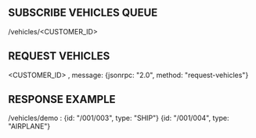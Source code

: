 ## SUBSCRIBE VEHICLES QUEUE

/vehicles/<CUSTOMER_ID>

## REQUEST VEHICLES

<CUSTOMER_ID> , message: {jsonrpc: "2.0", method: "request-vehicles"}

## RESPONSE EXAMPLE
/vehicles/demo :
{id: "/001/003", type: "SHIP"}
{id: "/001/004", type: "AIRPLANE"}



